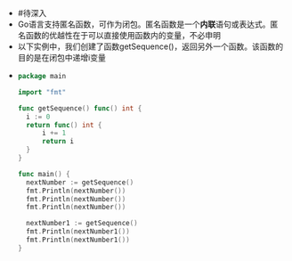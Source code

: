 - #待深入
- Go语言支持匿名函数，可作为闭包。匿名函数是一个**内联**语句或表达式。匿名函数的优越性在于可以直接使用函数内的变量，不必申明
- 以下实例中，我们创建了函数getSequence()，返回另外一个函数。该函数的目的是在闭包中递增i变量
- ```go
  package main
  
  import "fmt"
  
  func getSequence() func() int {
  	i := 0
  	return func() int {
  		i += 1
  		return i
  	}
  }
  
  func main() {
  	nextNumber := getSequence()
  	fmt.Println(nextNumber())
  	fmt.Println(nextNumber())
  	fmt.Println(nextNumber())
  
  	nextNumber1 := getSequence()
  	fmt.Println(nextNumber1())
  	fmt.Println(nextNumber1())
  }
  ```